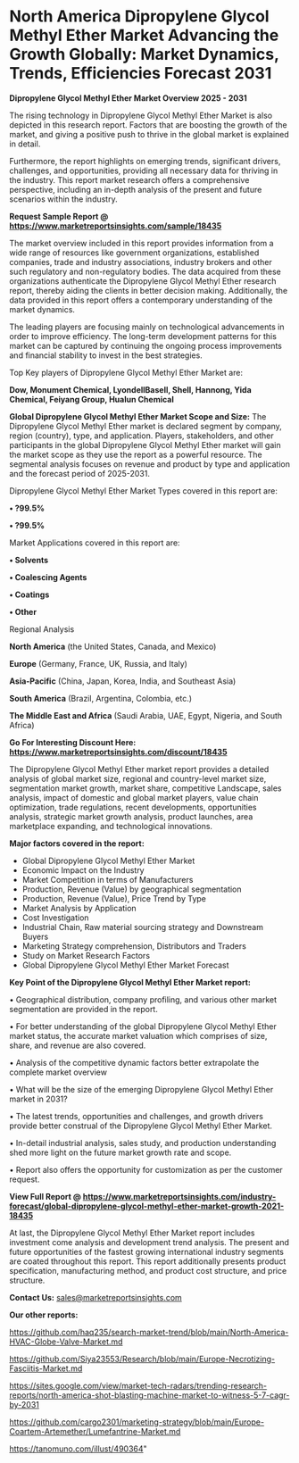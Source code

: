 # North America Dipropylene Glycol Methyl Ether Market Advancing the Growth Globally: Market Dynamics, Trends, Efficiencies Forecast 2031

<Strong> Dipropylene Glycol Methyl Ether Market Overview 2025 - 2031</strong>

The rising technology in Dipropylene Glycol Methyl Ether Market is also depicted in this research report. Factors that are boosting the growth of the market, and giving a positive push to thrive in the global market is explained in detail.

Furthermore, the report highlights on emerging trends, significant drivers, challenges, and opportunities, providing all necessary data for thriving in the industry. This report market research offers a comprehensive perspective, including an in-depth analysis of the present and future scenarios within the industry.

<strong>Request Sample Report @ <a href=https://www.marketreportsinsights.com/sample/18435>https://www.marketreportsinsights.com/sample/18435</a></strong>

The market overview included in this report provides information from a wide range of resources like government organizations, established companies, trade and industry associations, industry brokers and other such regulatory and non-regulatory bodies. The data acquired from these organizations authenticate the Dipropylene Glycol Methyl Ether research report, thereby aiding the clients in better decision making. Additionally, the data provided in this report offers a contemporary understanding of the market dynamics.

The leading players are focusing mainly on technological advancements in order to improve efficiency. The long-term development patterns for this market can be captured by continuing the ongoing process improvements and financial stability to invest in the best strategies.

Top Key players of Dipropylene Glycol Methyl Ether Market are:

<strong>Dow, Monument Chemical, LyondellBasell, Shell, Hannong, Yida Chemical, Feiyang Group, Hualun Chemical</strong>

<strong><b>Global Dipropylene Glycol Methyl Ether Market Scope and Size:</b></strong>
The Dipropylene Glycol Methyl Ether market is declared segment by company, region (country), type, and application. Players, stakeholders, and other participants in the global Dipropylene Glycol Methyl Ether market will gain the market scope as they use the report as a powerful resource. The segmental analysis focuses on revenue and product by type and application and the forecast period of 2025-2031.

Dipropylene Glycol Methyl Ether Market Types covered in this report are:

<strong>• ?99.5%

• ?99.5%</strong>

Market Applications covered in this report are:

<strong>• Solvents

• Coalescing Agents

• Coatings

• Other</strong> 

Regional Analysis

<strong>North America</strong> (the United States, Canada, and Mexico)

<strong>Europe</strong> (Germany, France, UK, Russia, and Italy)

<strong>Asia-Pacific</strong> (China, Japan, Korea, India, and Southeast Asia)

<strong>South America</strong> (Brazil, Argentina, Colombia, etc.)

<strong>The Middle East and Africa</strong> (Saudi Arabia, UAE, Egypt, Nigeria, and South Africa)

<strong>Go For Interesting Discount Here: <a href=https://www.marketreportsinsights.com/discount/18435>https://www.marketreportsinsights.com/discount/18435</a></strong>

The Dipropylene Glycol Methyl Ether market report provides a detailed analysis of global market size, regional and country-level market size, segmentation market growth, market share, competitive Landscape, sales analysis, impact of domestic and global market players, value chain optimization, trade regulations, recent developments, opportunities analysis, strategic market growth analysis, product launches, area marketplace expanding, and technological innovations.

<strong><b>Major factors covered in the report:</b></strong>
<ul>
  <li>Global Dipropylene Glycol Methyl Ether Market </li>
  <li>Economic Impact on the Industry</li>
  <li>Market Competition in terms of Manufacturers</li>
  <li>Production, Revenue (Value) by geographical segmentation</li>
  <li>Production, Revenue (Value), Price Trend by Type</li>
  <li>Market Analysis by Application</li>
  <li>Cost Investigation</li>
  <li>Industrial Chain, Raw material sourcing strategy and Downstream Buyers</li>
  <li>Marketing Strategy comprehension, Distributors and Traders</li>
  <li>Study on Market Research Factors</li>
  <li>Global Dipropylene Glycol Methyl Ether Market Forecast</li>
</ul>

<strong><b>Key Point of the Dipropylene Glycol Methyl Ether Market report:</b></strong>

• Geographical distribution, company profiling, and various other market segmentation are provided in the report.

• For better understanding of the global Dipropylene Glycol Methyl Ether market status, the accurate market valuation which comprises of size, share, and revenue are also covered.

• Analysis of the competitive dynamic factors better extrapolate the complete market overview

• What will be the size of the emerging Dipropylene Glycol Methyl Ether market in 2031?

• The latest trends, opportunities and challenges, and growth drivers provide better construal of the Dipropylene Glycol Methyl Ether Market.

• In-detail industrial analysis, sales study, and production understanding shed more light on the future market growth rate and scope.

• Report also offers the opportunity for customization as per the customer request.

<strong><b>View Full Report @ <a href=https://www.marketreportsinsights.com/industry-forecast/global-dipropylene-glycol-methyl-ether-market-growth-2021-18435>https://www.marketreportsinsights.com/industry-forecast/global-dipropylene-glycol-methyl-ether-market-growth-2021-18435</a></b></strong>


At last, the Dipropylene Glycol Methyl Ether Market report includes investment come analysis and development trend analysis. The present and future opportunities of the fastest growing international industry segments are coated throughout this report. This report additionally presents product specification, manufacturing method, and product cost structure, and price structure.

<strong>Contact Us:</strong>
sales@marketreportsinsights.com

<strong>Our other reports:</strong>

<a href=https://github.com/haq235/search-market-trend/blob/main/North-America-HVAC-Globe-Valve-Market.md>https://github.com/haq235/search-market-trend/blob/main/North-America-HVAC-Globe-Valve-Market.md</a>

<a href=https://github.com/Siya23553/Research/blob/main/Europe-Necrotizing-Fasciitis-Market.md>https://github.com/Siya23553/Research/blob/main/Europe-Necrotizing-Fasciitis-Market.md</a>

<a href=https://sites.google.com/view/market-tech-radars/trending-research-reports/north-america-shot-blasting-machine-market-to-witness-5-7-cagr-by-2031>https://sites.google.com/view/market-tech-radars/trending-research-reports/north-america-shot-blasting-machine-market-to-witness-5-7-cagr-by-2031</a>

<a href=https://github.com/cargo2301/marketing-strategy/blob/main/Europe-Coartem-Artemether/Lumefantrine-Market.md>https://github.com/cargo2301/marketing-strategy/blob/main/Europe-Coartem-Artemether/Lumefantrine-Market.md</a>

<a href=https://tanomuno.com/illust/490364>https://tanomuno.com/illust/490364</a>"
